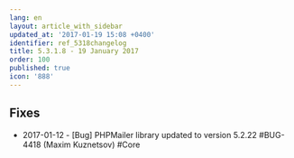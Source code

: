 ```yaml
---
lang: en
layout: article_with_sidebar
updated_at: '2017-01-19 15:08 +0400'
identifier: ref_5318changelog
title: 5.3.1.8 - 19 January 2017
order: 100
published: true
icon: '888'
---
```

## Fixes

* 2017-01-12 - [Bug] PHPMailer library updated to version 5.2.22 #BUG-4418 (Maxim Kuznetsov) #Core
